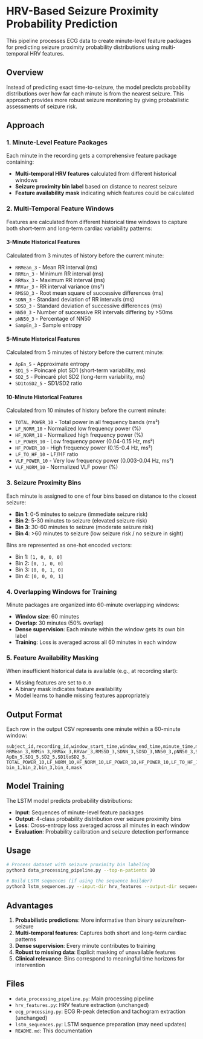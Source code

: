 # HRV-Based Seizure Proximity Probability Prediction

This pipeline processes ECG data to create minute-level feature packages for predicting seizure proximity probability distributions using multi-temporal HRV features.

## Overview

Instead of predicting exact time-to-seizure, the model predicts probability distributions over how far each minute is from the nearest seizure. This approach provides more robust seizure monitoring by giving probabilistic assessments of seizure risk.

## Approach

### 1. Minute-Level Feature Packages

Each minute in the recording gets a comprehensive feature package containing:
- **Multi-temporal HRV features** calculated from different historical windows
- **Seizure proximity bin label** based on distance to nearest seizure
- **Feature availability mask** indicating which features could be calculated

### 2. Multi-Temporal Feature Windows

Features are calculated from different historical time windows to capture both short-term and long-term cardiac variability patterns:

#### 3-Minute Historical Features
Calculated from 3 minutes of history before the current minute:
- `RRMean_3` - Mean RR interval (ms)
- `RRMin_3` - Minimum RR interval (ms)  
- `RRMax_3` - Maximum RR interval (ms)
- `RRVar_3` - RR interval variance (ms²)
- `RMSSD_3` - Root mean square of successive differences (ms)
- `SDNN_3` - Standard deviation of RR intervals (ms)
- `SDSD_3` - Standard deviation of successive differences (ms)
- `NN50_3` - Number of successive RR intervals differing by >50ms
- `pNN50_3` - Percentage of NN50
- `SampEn_3` - Sample entropy

#### 5-Minute Historical Features
Calculated from 5 minutes of history before the current minute:
- `ApEn_5` - Approximate entropy
- `SD1_5` - Poincaré plot SD1 (short-term variability, ms)
- `SD2_5` - Poincaré plot SD2 (long-term variability, ms)
- `SD1toSD2_5` - SD1/SD2 ratio

#### 10-Minute Historical Features
Calculated from 10 minutes of history before the current minute:
- `TOTAL_POWER_10` - Total power in all frequency bands (ms²)
- `LF_NORM_10` - Normalized low frequency power (%)
- `HF_NORM_10` - Normalized high frequency power (%)
- `LF_POWER_10` - Low frequency power (0.04-0.15 Hz, ms²)
- `HF_POWER_10` - High frequency power (0.15-0.4 Hz, ms²)
- `LF_TO_HF_10` - LF/HF ratio
- `VLF_POWER_10` - Very low frequency power (0.003-0.04 Hz, ms²)
- `VLF_NORM_10` - Normalized VLF power (%)

### 3. Seizure Proximity Bins

Each minute is assigned to one of four bins based on distance to the closest seizure:

- **Bin 1**: 0-5 minutes to seizure (immediate seizure risk)
- **Bin 2**: 5-30 minutes to seizure (elevated seizure risk)
- **Bin 3**: 30-60 minutes to seizure (moderate seizure risk)
- **Bin 4**: >60 minutes to seizure (low seizure risk / no seizure in sight)

Bins are represented as one-hot encoded vectors:
- Bin 1: `[1, 0, 0, 0]`
- Bin 2: `[0, 1, 0, 0]`
- Bin 3: `[0, 0, 1, 0]`
- Bin 4: `[0, 0, 0, 1]`

### 4. Overlapping Windows for Training

Minute packages are organized into 60-minute overlapping windows:
- **Window size**: 60 minutes
- **Overlap**: 30 minutes (50% overlap)
- **Dense supervision**: Each minute within the window gets its own bin label
- **Training**: Loss is averaged across all 60 minutes in each window

### 5. Feature Availability Masking

When insufficient historical data is available (e.g., at recording start):
- Missing features are set to `0.0`
- A binary mask indicates feature availability
- Model learns to handle missing features appropriately

## Output Format

Each row in the output CSV represents one minute within a 60-minute window:

```csv
subject_id,recording_id,window_start_time,window_end_time,minute_time,minute_in_window,
RRMean_3,RRMin_3,RRMax_3,RRVar_3,RMSSD_3,SDNN_3,SDSD_3,NN50_3,pNN50_3,SampEn_3,
ApEn_5,SD1_5,SD2_5,SD1toSD2_5,
TOTAL_POWER_10,LF_NORM_10,HF_NORM_10,LF_POWER_10,HF_POWER_10,LF_TO_HF_10,VLF_POWER_10,VLF_NORM_10,
bin_1,bin_2,bin_3,bin_4,mask
```

## Model Training

The LSTM model predicts probability distributions:
- **Input**: Sequences of minute-level feature packages
- **Output**: 4-class probability distribution over seizure proximity bins
- **Loss**: Cross-entropy loss averaged across all minutes in each window
- **Evaluation**: Probability calibration and seizure detection performance

## Usage

```bash
# Process dataset with seizure proximity bin labeling
python3 data_processing_pipeline.py --top-n-patients 10

# Build LSTM sequences (if using the sequence builder)
python3 lstm_sequences.py --input-dir hrv_features --output-dir sequences
```

## Advantages

1. **Probabilistic predictions**: More informative than binary seizure/non-seizure
2. **Multi-temporal features**: Captures both short and long-term cardiac patterns
3. **Dense supervision**: Every minute contributes to training
4. **Robust to missing data**: Explicit masking of unavailable features
5. **Clinical relevance**: Bins correspond to meaningful time horizons for intervention

## Files

- `data_processing_pipeline.py`: Main processing pipeline
- `hrv_features.py`: HRV feature extraction (unchanged)
- `ecg_processing.py`: ECG R-peak detection and tachogram extraction (unchanged)
- `lstm_sequences.py`: LSTM sequence preparation (may need updates)
- `README.md`: This documentation